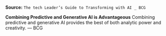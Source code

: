 **Source:** `The tech Leader’s Guide to Transforming with AI _ BCG`

**Combining Predictive and Generative AI is Advantageous**
Combining predictive and generative AI provides the best of both analytic power and creativity. — BCG
